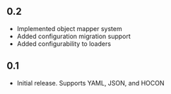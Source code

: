 0.2
---
- Implemented object mapper system
- Added configuration migration support
- Added configurability to loaders

0.1
---
- Initial release. Supports YAML, JSON, and HOCON
